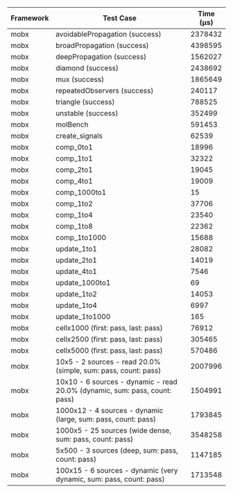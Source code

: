 | Framework | Test Case | Time (μs) |
| --- | --- | --- |
| mobx | avoidablePropagation (success) | 2378432 |
| mobx | broadPropagation (success) | 4398595 |
| mobx | deepPropagation (success) | 1562027 |
| mobx | diamond (success) | 2438692 |
| mobx | mux (success) | 1865649 |
| mobx | repeatedObservers (success) | 240117 |
| mobx | triangle (success) | 788525 |
| mobx | unstable (success) | 352499 |
| mobx | molBench | 591453 |
| mobx | create_signals | 62539 |
| mobx | comp_0to1 | 18996 |
| mobx | comp_1to1 | 32322 |
| mobx | comp_2to1 | 19045 |
| mobx | comp_4to1 | 19009 |
| mobx | comp_1000to1 | 15 |
| mobx | comp_1to2 | 37706 |
| mobx | comp_1to4 | 23540 |
| mobx | comp_1to8 | 22362 |
| mobx | comp_1to1000 | 15688 |
| mobx | update_1to1 | 28082 |
| mobx | update_2to1 | 14019 |
| mobx | update_4to1 | 7546 |
| mobx | update_1000to1 | 69 |
| mobx | update_1to2 | 14053 |
| mobx | update_1to4 | 6997 |
| mobx | update_1to1000 | 165 |
| mobx | cellx1000 (first: pass, last: pass) | 76912 |
| mobx | cellx2500 (first: pass, last: pass) | 305465 |
| mobx | cellx5000 (first: pass, last: pass) | 570486 |
| mobx | 10x5 - 2 sources - read 20.0% (simple, sum: pass, count: pass) | 2007996 |
| mobx | 10x10 - 6 sources - dynamic - read 20.0% (dynamic, sum: pass, count: pass) | 1504991 |
| mobx | 1000x12 - 4 sources - dynamic (large, sum: pass, count: pass) | 1793845 |
| mobx | 1000x5 - 25 sources (wide dense, sum: pass, count: pass) | 3548258 |
| mobx | 5x500 - 3 sources (deep, sum: pass, count: pass) | 1147185 |
| mobx | 100x15 - 6 sources - dynamic (very dynamic, sum: pass, count: pass) | 1713548 |
